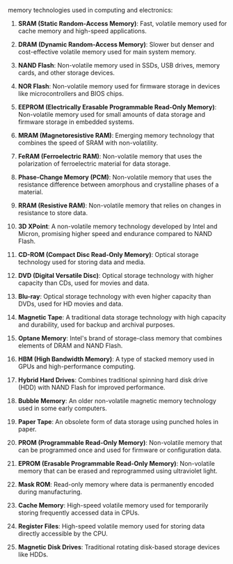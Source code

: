  memory technologies used in computing and electronics:

1. **SRAM (Static Random-Access Memory)**: Fast, volatile memory used for cache memory and high-speed applications.

2. **DRAM (Dynamic Random-Access Memory)**: Slower but denser and cost-effective volatile memory used for main system memory.

3. **NAND Flash**: Non-volatile memory used in SSDs, USB drives, memory cards, and other storage devices.

4. **NOR Flash**: Non-volatile memory used for firmware storage in devices like microcontrollers and BIOS chips.

5. **EEPROM (Electrically Erasable Programmable Read-Only Memory)**: Non-volatile memory used for small amounts of data storage and firmware storage in embedded systems.

6. **MRAM (Magnetoresistive RAM)**: Emerging memory technology that combines the speed of SRAM with non-volatility.

7. **FeRAM (Ferroelectric RAM)**: Non-volatile memory that uses the polarization of ferroelectric material for data storage.

8. **Phase-Change Memory (PCM)**: Non-volatile memory that uses the resistance difference between amorphous and crystalline phases of a material.

9. **RRAM (Resistive RAM)**: Non-volatile memory that relies on changes in resistance to store data.

10. **3D XPoint**: A non-volatile memory technology developed by Intel and Micron, promising higher speed and endurance compared to NAND Flash.

11. **CD-ROM (Compact Disc Read-Only Memory)**: Optical storage technology used for storing data and media.

12. **DVD (Digital Versatile Disc)**: Optical storage technology with higher capacity than CDs, used for movies and data.

13. **Blu-ray**: Optical storage technology with even higher capacity than DVDs, used for HD movies and data.

14. **Magnetic Tape**: A traditional data storage technology with high capacity and durability, used for backup and archival purposes.

15. **Optane Memory**: Intel's brand of storage-class memory that combines elements of DRAM and NAND Flash.

16. **HBM (High Bandwidth Memory)**: A type of stacked memory used in GPUs and high-performance computing.

17. **Hybrid Hard Drives**: Combines traditional spinning hard disk drive (HDD) with NAND Flash for improved performance.

18. **Bubble Memory**: An older non-volatile magnetic memory technology used in some early computers.

19. **Paper Tape**: An obsolete form of data storage using punched holes in paper.

20. **PROM (Programmable Read-Only Memory)**: Non-volatile memory that can be programmed once and used for firmware or configuration data.

21. **EPROM (Erasable Programmable Read-Only Memory)**: Non-volatile memory that can be erased and reprogrammed using ultraviolet light.

22. **Mask ROM**: Read-only memory where data is permanently encoded during manufacturing.

23. **Cache Memory**: High-speed volatile memory used for temporarily storing frequently accessed data in CPUs.

24. **Register Files**: High-speed volatile memory used for storing data directly accessible by the CPU.

25. **Magnetic Disk Drives**: Traditional rotating disk-based storage devices like HDDs.


